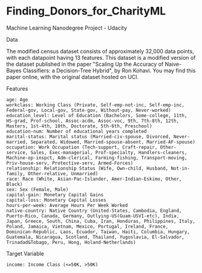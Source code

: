 # Finding_Donors_for_CharityML
Machine Learning Nanodegree Project - Udacity

Data

The modified census dataset consists of approximately 32,000 data points, with each datapoint having 13 features. This dataset is a modified version of the dataset published in the paper "Scaling Up the Accuracy of Naive-Bayes Classifiers: a Decision-Tree Hybrid", by Ron Kohavi. You may find this paper online, with the original dataset hosted on UCI.

Features

    age: Age
    workclass: Working Class (Private, Self-emp-not-inc, Self-emp-inc, Federal-gov, Local-gov, State-gov, Without-pay, Never-worked)
    education_level: Level of Education (Bachelors, Some-college, 11th, HS-grad, Prof-school, Assoc-acdm, Assoc-voc, 9th, 7th-8th, 12th, Masters, 1st-4th, 10th, Doctorate, 5th-6th, Preschool)
    education-num: Number of educational years completed
    marital-status: Marital status (Married-civ-spouse, Divorced, Never-married, Separated, Widowed, Married-spouse-absent, Married-AF-spouse)
    occupation: Work Occupation (Tech-support, Craft-repair, Other-service, Sales, Exec-managerial, Prof-specialty, Handlers-cleaners, Machine-op-inspct, Adm-clerical, Farming-fishing, Transport-moving, Priv-house-serv, Protective-serv, Armed-Forces)
    relationship: Relationship Status (Wife, Own-child, Husband, Not-in-family, Other-relative, Unmarried)
    race: Race (White, Asian-Pac-Islander, Amer-Indian-Eskimo, Other, Black)
    sex: Sex (Female, Male)
    capital-gain: Monetary Capital Gains
    capital-loss: Monetary Capital Losses
    hours-per-week: Average Hours Per Week Worked
    native-country: Native Country (United-States, Cambodia, England, Puerto-Rico, Canada, Germany, Outlying-US(Guam-USVI-etc), India, Japan, Greece, South, China, Cuba, Iran, Honduras, Philippines, Italy, Poland, Jamaica, Vietnam, Mexico, Portugal, Ireland, France, Dominican-Republic, Laos, Ecuador, Taiwan, Haiti, Columbia, Hungary, Guatemala, Nicaragua, Scotland, Thailand, Yugoslavia, El-Salvador, Trinadad&Tobago, Peru, Hong, Holand-Netherlands)

Target Variable

    income: Income Class (<=50K, >50K)
